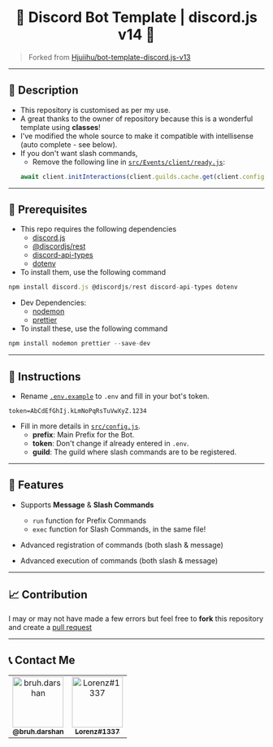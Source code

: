 <h1 align="center">🎉 Discord Bot Template | discord.js v14 🎉</h1>

> Forked from [Hjuiihu/bot-template-discord.js-v13](https://github.com/Hjuiihu/bot-template-discord.js-v13)

---

## 📒 Description

-   This repository is customised as per my use.
-   A great thanks to the owner of repository because this is a wonderful template using **classes**!
-   I've modified the whole source to make it compatible with intellisense (auto complete - see below).
-   If you don't want slash commands,
    -   Remove the following line in [`src/Events/client/ready.js`](https://github.com/Dqrshan/bot-template-discord.js-v13/blob/main/src/Events/client/ready.js):
    ```js
    await client.initInteractions(client.guilds.cache.get(client.config.guild))
    ```
    
---

## 📝 Prerequisites

-   This repo requires the following dependencies
    -   [discord.js](https://npmjs.com/package/discord.js)
    -   [@discordjs/rest](https://npmjs.com/package/@discordjs/rest)
    -   [discord-api-types](https://npmjs.com/package/discord-api-types)
    -   [dotenv](https://npmjs.com/package/dotenv)
-   To install them, use the following command

```js
npm install discord.js @discordjs/rest discord-api-types dotenv
```

-   Dev Dependencies:
    -   [nodemon](https://npmjs.com/package/nodemon)
    -   [prettier](https://npmjs.com/package/prettier)
-   To install these, use the following command

```js
npm install nodemon prettier --save-dev
```

---

## 📝 Instructions

-   Rename [`.env.example`](https://github.com/Dqrshan/bot-template-discord.js-v13/blob/main/.env.example) to `.env` and fill in your bot's token.

```shell
token=AbCdEfGhIj.kLmNoPqRsTuVwXyZ.1234
```

-   Fill in more details in [`src/config.js`](https://github.com/Dqrshan/bot-template-discord.js-v13/blob/main/src/config.js).
    -   **prefix**: Main Prefix for the Bot.
    -   **token**: Don't change if already entered in `.env`.
    -   **guild**: The guild where slash commands are to be registered.

---

## 💫 Features

-   Supports **Message** & **Slash Commands**

    -   `run` function for Prefix Commands
    -   `exec` function for Slash Commands, in the same file!

-   Advanced registration of commands (both slash & message)
-   Advanced execution of commands (both slash & message)

---

## 📈 Contribution

I may or may not have made a few errors but feel free to **fork** this repository and create a [pull request](https://github.com/Dqrshan/bot-template-discord.js-v13/pulls)

---

## 📞 Contact Me

<table>
  <tr>
    <td align="center"><a href="https://instagram.com/bruh.darshan"><img src="https://raw.githubusercontent.com/rahuldkjain/github-profile-readme-generator/master/src/images/icons/Social/instagram.svg" alt="bruh.darshan" width="100px">
    <br />
      <sub>
        <b>@bruh.darshan</b>
      </sub>
    </a>
    <td align="center"><a href="https://discord.com/users/838620835282812969"><img src="https://raw.githubusercontent.com/rahuldkjain/github-profile-readme-generator/master/src/images/icons/Social/discord.svg" alt="Lorenz#1337" width="100px">
    <br />
      <sub>
        <b>Lorenz#1337</b>
      </sub>
    </a>
  </tr>
</table>

